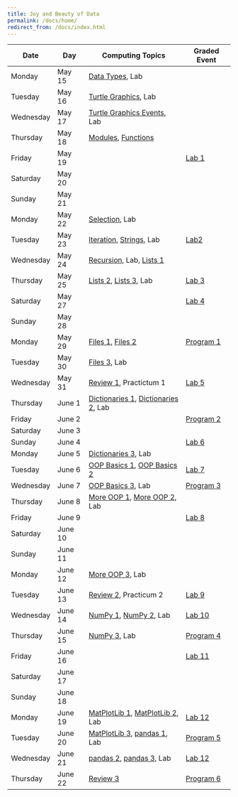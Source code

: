 ```yaml
---
title: Joy and Beauty of Data
permalink: /docs/home/
redirect_from: /docs/index.html
---
```


| Date | Day | Computing Topics | Graded Event |
| --- | --- | --- | --- |
| Monday | May 15 | [Data Types](../1-1), Lab  |   |
| Tuesday | May 16 | [Turtle Graphics](../1-2), Lab  |   |
| Wednesday | May 17 | [Turtle Graphics Events](../1-3), Lab  |   |
| Thursday | May 18 | [Modules](../1-4), [Functions](../2-1)  |   |
| Friday | May 19 |  | [Lab 1](../lab1) |
| Saturday | May 20 |  |  |
| Sunday | May 21 |  |  |
| Monday | May 22 | [Selection](../2-2), Lab  |   |
| Tuesday | May 23 | [Iteration](../2-3), [Strings](../2-4), Lab  | [Lab2](../lab2)  |
| Wednesday | May 24 | [Recursion](../3-1), Lab, [Lists 1](../3-2) | |
| Thursday | May 25 | [Lists 2](../3-3), [Lists 3](../3-31), Lab | [Lab 3](../lab3) |
| Saturday | May 27 | | [Lab 4](../lab4) |
| Sunday | May 28 |  |  |
| Monday | May 29 | [Files 1](../3-4), [Files 2](../4-1) | [Program 1](../prgm1) |
| Tuesday | May 30 | [Files 3](../4-15), Lab |  | 
| Wednesday | May 31 | [Review 1](../review1), Practictum 1 | [Lab 5](../lab5) |
| Thursday | June 1 | [Dictionaries 1](../4-1), [Dictionaries 2](../4-2), Lab |  | 
| Friday | June 2 |   | [Program 2](../prgm2) |
| Saturday | June 3 |  |  |
| Sunday | June 4 |  |  [Lab 6](../lab6) |
| Monday | June 5 | [Dictionaries 3](../4-31), Lab |  |
| Tuesday | June 6 | [OOP Basics 1](../4-4), [OOP Basics 2](../5-1) | [Lab 7](../lab7) |
| Wednesday | June 7 | [OOP Basics 3](../5-11), Lab | [Program 3](../prgm3) | 
| Thursday | June 8 | [More OOP 1](../5-2), [More OOP 2](../5-3), Lab |  |
| Friday | June 9 |   | [Lab 8](../lab8) |
| Saturday | June 10 |  |  |
| Sunday | June 11 |  |  |
| Monday | June 12 | [More OOP 3](../5-31), Lab |  |
| Tuesday | June 13 | [Review 2](../review2), Practicum 2 | [Lab 9](../lab9) |
| Wednesday | June 14 | [NumPy 1](../5-4), [NumPy 2](../6-1), Lab | [Lab 10](../lab10) |
| Thursday | June 15 | [NumPy 3](../6-11), Lab | [Program 4](../prgm4) |
| Friday | June 16 |  | [Lab 11](../lab11) |
| Saturday | June 17 |  |  |
| Sunday | June 18 |  |  |
| Monday | June 19 | [MatPlotLib 1](../7-1), [MatPlotLib 2](../7-2), Lab | [Lab 12](../lab12) |
| Tuesday | June 20 | [MatPlotLib 3](../7-3), [pandas 1](../6-2), Lab | [Program 5](../prgm5) |
| Wednesday | June 21 | [pandas 2](../6-3), [pandas 3](../6-4), Lab | [Lab 12](../lab12) |
| Thursday | June 22 | [Review 3](../review3) | [Program 6](../prgm6) |

